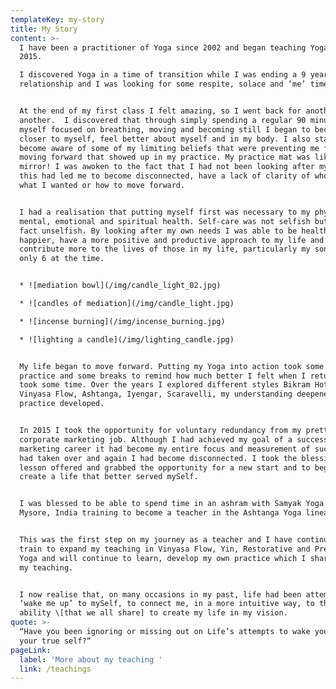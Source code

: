 ```yaml
---
templateKey: my-story
title: My Story
content: >-
  I have been a practitioner of Yoga since 2002 and began teaching Yoga in
  2015. 

  I discovered Yoga in a time of transition while I was ending a 9 year
  relationship and I was looking for some respite, solace and ‘me’ time. 


  At the end of my first class I felt amazing, so I went back for another and
  another.  I discovered that through simply spending a regular 90 minutes with
  myself focused on breathing, moving and becoming still I began to become
  closer to myself, feel better about myself and in my body. I also started to
  become aware of some of my limiting beliefs that were preventing me from
  moving forward that showed up in my practice. My practice mat was like a
  mirror! I was awoken to the fact that I had not been looking after myself and
  this had led me to become disconnected, have a lack of clarity of who I was,
  what I wanted or how to move forward.


  I had a realisation that putting myself first was necessary to my physical,
  mental, emotional and spiritual health. Self-care was not selfish but was in
  fact unselfish. By looking after my own needs I was able to be healthier and
  happier, have a more positive and productive approach to my life and
  contribute more to the lives of those in my life, particularly my son who was
  only 6 at the time.


  * ![mediation bowl](/img/candle_light_02.jpg)

  * ![candles of mediation](/img/candle_light.jpg)

  * ![incense burning](/img/incense_burning.jpg)

  * ![lighting a candle](/img/lighting_candle.jpg)


  My life began to move forward. Putting my Yoga into action took some focus,
  practice and some breaks to remind how much better I felt when I returned, it
  took some time. Over the years I explored different styles Bikram Hot Yoga,
  Vinyasa Flow, Ashtanga, Iyengar, Scaravelli, my understanding deepened and my
  practice developed. 


  In 2015 I took the opportunity for voluntary redundancy from my pretty intense
  corporate marketing job. Although I had achieved my goal of a successful
  marketing career it had become my entire focus and measurement of success, it
  had taken over and again I had become disconnected. I took the blessing and
  lesson offered and grabbed the opportunity for a new start and to begin to
  create a life that better served mySelf. 


  I was blessed to be able to spend time in an ashram with Samyak Yoga School in
  Mysore, India training to become a teacher in the Ashtanga Yoga lineage. 


  This was the first step on my journey as a teacher and I have continued to
  train to expand my teaching in Vinyasa Flow, Yin, Restorative and Pregnancy
  Yoga and will continue to learn, develop my own practice which I share through
  my teaching.


  I now realise that, on many occasions in my past, life had been attempting to
  ‘wake me up’ to mySelf, to connect me, in a more intuitive way, to the innate
  ability \[that we all share] to create my life in my vision.
quote: >-
  “Have you been ignoring or missing out on Life’s attempts to wake you up to
  your true self?“
pageLink:
  label: 'More about my teaching '
  link: /teachings
---
```


